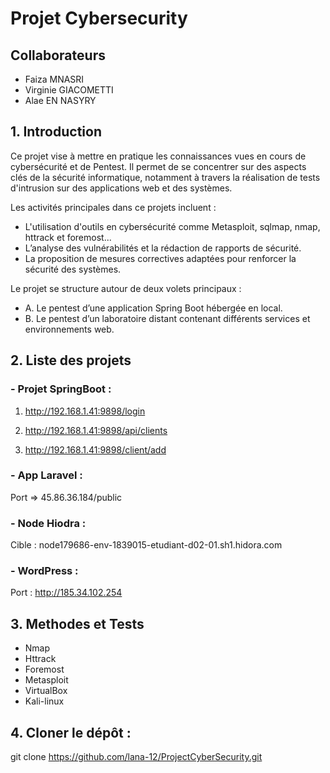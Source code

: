 
# Projet Cybersecurity

## Collaborateurs

- Faiza MNASRI
- Virginie GIACOMETTI
- Alae EN NASYRY


## 1. Introduction

Ce projet vise à mettre en pratique les connaissances vues en cours de cybersécurité et de Pentest. Il permet de se concentrer sur des aspects clés de la sécurité informatique, notamment à travers la réalisation de tests d'intrusion sur des applications web et des systèmes.

Les activités principales dans ce projets incluent :

- L'utilisation d'outils en cybersécurité comme Metasploit, sqlmap, nmap, httrack et foremost...
- L’analyse des vulnérabilités et la rédaction de rapports de sécurité.
- La proposition de mesures correctives adaptées pour renforcer la sécurité des systèmes.

Le projet se structure autour de deux volets principaux :

- A. Le pentest d’une application Spring Boot hébergée en local.
- B. Le pentest d’un laboratoire distant contenant différents services et environnements web.

## 2. Liste des projets

### - Projet SpringBoot : 
1. http://192.168.1.41:9898/login

2. http://192.168.1.41:9898/api/clients

3. http://192.168.1.41:9898/client/add

### - App Laravel :
Port => 45.86.36.184/public

### - Node Hiodra : 

Cible : node179686-env-1839015-etudiant-d02-01.sh1.hidora.com
### - WordPress : 
Port : http://185.34.102.254

## 3. Methodes et Tests
- Nmap
- Httrack
- Foremost
- Metasploit
- VirtualBox
- Kali-linux


## 4. Cloner le dépôt :
git clone https://github.com/lana-12/ProjectCyberSecurity.git





